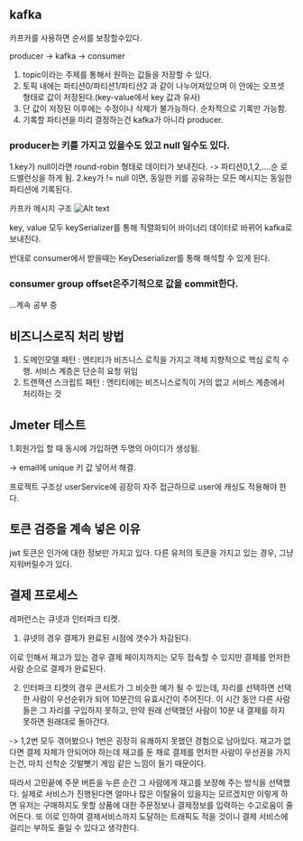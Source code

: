 ## kafka

카프카를 사용하면 순서를 보장할수있다.

producer -> kafka -> consumer

1. topic이라는 주제를 통해서 원하는 값들을 저장할 수 있다.
2. 토픽 내에는 파티션0/파티션1/파티션2 과 같이 나누어져있으며 이 안에는 오프셋 형태로 값이 저장된다.(key-value에서 key 값과 유사)
3. 단 값이 저장된 이후에는 수정이나 삭제가 불가능하다. 순차적으로 기록만 가능함.
4. 기록할 파티션을 미리 결정하는건 kafka가 아니라 producer.

### producer는 키를 가지고 있을수도 있고 null 일수도 있다.

1.key가 null이라면 round-robin 형태로 데이터가 보내진다. -> 파티션0,1,2,....순 로드밸런싱을 하게 됨.
2.key가 != null 이면, 동일한 키를 공유하는 모든 메시지는 동일한 파티션에 기록된다.

카프카 메시지 구조
![Alt text](image.png)

key, value 모두 keySerializer를 통해 직렬화되어 바이너리 데이터로 바뀌어 kafka로 보내진다.

반대로 consumer에서 받을때는 KeyDeserializer를 통해 해석할 수 있게 된다.

### consumer group offset은주기적으로 값을 commit한다.

...계속 공부 중

## 비즈니스로직 처리 방법

1. 도메인모델 패턴 : 엔티티가 비즈니스 로직을 가지고 객체 지향적으로 핵심 로직 수행. 서비스 계층은 단순히 요청 위임
2. 트랜잭션 스크립트 패턴 : 엔티티에는 비즈니스로직이 거의 없고 서비스 계층에서 처리하는 것

## Jmeter 테스트

1.회원가입 할 때 동시에 가입하면 두명의 아이디가 생성됨.

-> email에 unique 키 값 넣어서 해결.

프로젝트 구조상 userService에 굉장히 자주 접근하므로 user에 캐싱도 적용해야 한다.

## 토큰 검증을 계속 넣은 이유

jwt 토큰은 인가에 대한 정보만 가지고 있다.
다른 유저의 토큰을 가지고 있는 경우, 그냥 지워버릴수가 있다.

## 결제 프로세스

레퍼런스는 큐넷과 인터파크 티켓.

1. 큐넷의 경우 결제가 완료된 시점에 갯수가 차감된다.

이로 인해서 재고가 있는 경우 결제 페이지까지는 모두 접속할 수 있지만 결제를 먼저한 사람 순으로 결제가 완료된다.

2. 인터파크 티켓의 경우 콘서트가 그 비슷한 예가 될 수 있는데, 자리를 선택하면 선택한 사람이 우선순위가 되어 10분간의 유효시간이 주어진다. 이 시간 동안 다른 사람들은 그 자리를 구입하지 못하고, 만약 원래 선택했던 사람이 10분 내 결제를 하지 못하면 원래대로 돌아간다.

-> 1,2번 모두 겪어봤으나 1번은 굉장히 유쾌하지 못했던 경험으로 남아있다. 재고가 없다면 결제 자체가 안되어야 하는데 재고를 둔 채로 결제를 먼저한 사람이 우선권을 가지는건, 마치 선착순 깃발뺏기 게임 같은 느낌이 들기 때문이다.

따라서 고민끝에 주문 버튼을 누른 순간 그 사람에게 재고를 보장해 주는 방식을 선택했다. 실제로 서비스가 진행된다면 얼마나 많은 이탈율이 있을지는 모르겠지만 이렇게 하면 유저는 구매하지도 못할 상품에 대한 주문정보나 결제정보를 입력하는 수고로움이 줄어든다.
또 이로 인하여 결제서비스까지 도달하는 트래픽도 적을 것이니 결제 서비스에 걸리는 부하도 줄일 수 있다고 생각한다.
